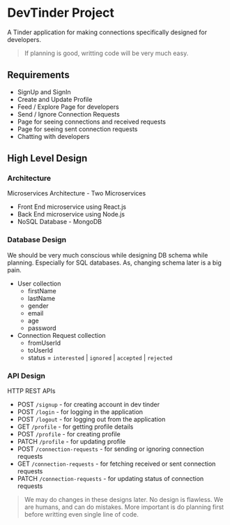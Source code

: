 # DevTinder Project

A Tinder application for making connections specifically designed for developers.

> If planning is good, writting code will be very much easy.

## Requirements

- SignUp and SignIn
- Create and Update Profile
- Feed / Explore Page for developers
- Send / Ignore Connection Requests
- Page for seeing connections and received requests
- Page for seeing sent connection requests
- Chatting with developers

## High Level Design

### Architecture

Microservices Architecture - Two Microservices

- Front End microservice using React.js
- Back End microservice using Node.js
- NoSQL Database - MongoDB

### Database Design

We should be very much conscious while designing DB schema while planning. Especially for SQL databases. As, changing schema later is a big pain.

- User collection
  - firstName
  - lastName
  - gender
  - email
  - age
  - password
- Connection Request collection
  - fromUserId
  - toUserId
  - status = `interested` | `ignored` | `accepted` | `rejected`

### API Design

HTTP REST APIs

- POST `/signup` - for creating account in dev tinder
- POST `/login` - for logging in the application
- POST `/logout` - for logging out from the application
- GET `/profile` - for getting profile details
- POST `/profile` - for creating profile
- PATCH `/profile` - for updating profile
- POST `/connection-requests` - for sending or ignoring connection requests
- GET `/connection-requests` - for fetching received or sent connection requests
- PATCH `/connection-requests` - for updating status of connection requests

> We may do changes in these designs later. No design is flawless. We are humans, and can do mistakes. More important is do planning first before writting even single line of code.
